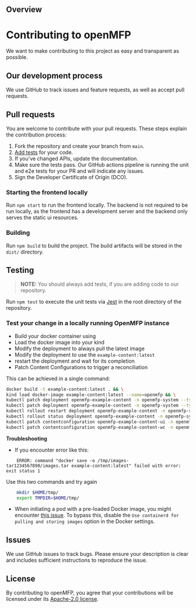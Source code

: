## Overview

# Contributing to openMFP
We want to make contributing to this project as easy and transparent as possible.

## Our development process
We use GitHub to track issues and feature requests, as well as accept pull requests.

## Pull requests
You are welcome to contribute with your pull requests. These steps explain the contribution process:

1. Fork the repository and create your branch from `main`.
1. [Add tests](#testing) for your code.
1. If you've changed APIs, update the documentation. 
1. Make sure the tests pass. Our GitHub actions pipeline is running the unit and e2e tests for your PR and will indicate any issues.
1. Sign the Developer Certificate of Origin (DCO).

### Starting the frontend locally

Run `npm start` to run the frontend locally.
The backend is not required to be run locally, as the frontend has a development server and the backend only serves the static ui resources.

### Building

Run `npm build` to build the project.
The build artifacts will be stored in the `dist/` directory.

## Testing

> **NOTE:** You should always add tests, if you are adding code to our repository.

Run `npm test` to execute the unit tests via [Jest](https://jestjs.io/) in the root directory of the repository.

### Test your change in a locally running OpenMFP instance

- Build your docker container using
- Load the docker image into your kind
- Modify the deployment to always pull the latest image
- Modify the deployment to use the `example-content:latest`
- restart the deployment and wait for its completion
- Patch Content Configurations to trigger a reconciliation

This can be achieved in a single command:
```bash
docker build -t example-content:latest . && \
kind load docker-image example-content:latest --name=openmfp && \
kubectl patch deployment openmfp-example-content -n openmfp-system --type='json' -p='[{"op": "replace", "path": "/spec/template/spec/containers/0/imagePullPolicy", "value": "IfNotPresent"}]' && \
kubectl patch deployment openmfp-example-content -n openmfp-system --type='json' -p='[{"op": "replace", "path": "/spec/template/spec/containers/0/image", "value": "example-content:latest"}]' && \
kubectl rollout restart deployment openmfp-example-content -n openmfp-system && \
kubectl rollout status deployment openmfp-example-content -n openmfp-system && \
kubectl patch contentconfiguration openmfp-example-content-ui -n openmfp-system --type='json' -p='[{"op": "replace", "path": "/spec/remoteConfiguration/internalUrl", "value": "http://openmfp-example-content.openmfp-system.svc.cluster.local:8080/ui/example-content/ui/assets/config.json?r='$(date +%s%3N)'"}]' && \
kubectl patch contentconfiguration openmfp-example-content-wc -n openmfp-system --type='json' -p='[{"op": "replace", "path": "/spec/remoteConfiguration/internalUrl", "value": "http://openmfp-example-content.openmfp-system.svc.cluster.local:8080/ui/example-content/wc/assets/config.json?r='$(date +%s%3N)'"}]'
```

**Troubleshooting**
- If you encounter error like this: 
```
    ERROR: command "docker save -o /tmp/images-tar1234567890/images.tar example-content:latest" failed with error: exit status 1
```
   Use this two commands and try again
```sh
    mkdir $HOME/tmp/
    export TMPDIR=$HOME/tmp/ 
```

- When initiating a pod with a pre-loaded Docker image, you might encounter [this issue](https://github.com/kubernetes-sigs/kind/issues?q=is%3Aissue%20state%3Aopen%20load%20image). To bypass this, disable the `Use containerd for pulling and storing images` option in the Docker settings.

## Issues
We use GitHub issues to track bugs. Please ensure your description is
clear and includes sufficient instructions to reproduce the issue.

## License
By contributing to openMFP, you agree that your contributions will be licensed
under its [Apache-2.0 license](LICENSE).
